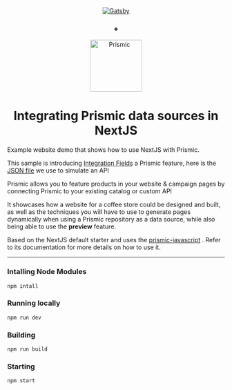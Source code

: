 
<div align="center">
  <a href="https://nextjs.org/">
    <img alt="Gatsby" src="https://shorturl.at/akmZ7" />
  </a>
  <h3><strong>+</strong></h3>
  <a href="https://prismic.io">
    <img alt="Prismic" src="https://static.crozdesk.com/web_app_library/providers/logos/000/002/138/original/prismic.io-1559230283-logo.png?1559230283" width="120">
  </a>
</div>
<h1 align="center">
  Integrating Prismic data sources in NextJS
</h1>

Example website demo that shows how to use NextJS with Prismic. 

This sample is introducing [Integration Fields](https://user-guides.prismic.io/en/articles/1401146-introduction-to-integration-fields) a Prismic feature, here is the [JSON file](https://gist.githubusercontent.com/Gholgot/650aebf9ae883b551b2dc102c2d6620c/raw/b2e2aa8bb0a60104d6ea6bae469a3b3447278cf7/coffee_list.json) we use to simulate an API 

Prismic allows you to feature products in your website & campaign pages by connecting Prismic to your existing catalog or custom API

It showcases how a website for a coffee store could be designed and built, as well as the techniques you will have to use to generate pages dynamically when using a Prismic repository as a data source, while also being able to use the **preview** feature.

Based on the NextJS default starter and uses the [prismic-javascript](https://github.com/prismicio/prismic-javascript) . Refer to its documentation for more details on how to use it.

---
### Intalling Node Modules 
```
npm intall
```

### Running locally 
```
npm run dev
```

### Building

```
npm run build
```

### Starting
```
npm start
```
